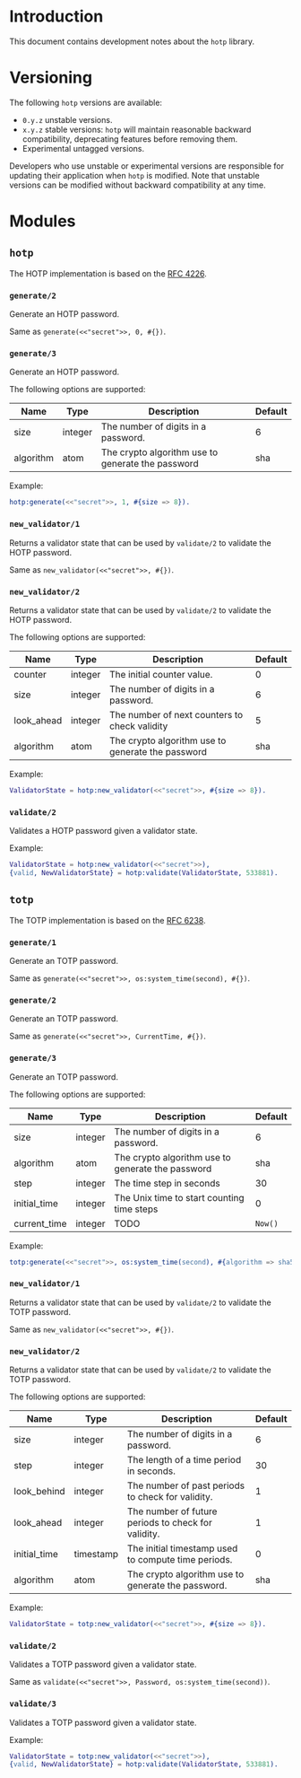# Introduction
This document contains development notes about the `hotp` library.

# Versioning
The following `hotp` versions are available:
- `0.y.z` unstable versions.
- `x.y.z` stable versions: `hotp` will maintain reasonable backward
  compatibility, deprecating features before removing them.
- Experimental untagged versions.

Developers who use unstable or experimental versions are responsible for
updating their application when `hotp` is modified. Note that
unstable versions can be modified without backward compatibility at any
time.

# Modules
## `hotp`
The HOTP implementation is based on the [RFC
4226](https://tools.ietf.org/html/rfc4226).

### `generate/2`
Generate an HOTP password.

Same as `generate(<<"secret">>, 0, #{})`.

### `generate/3`
Generate an HOTP password.

The following options are supported:

| Name      | Type    | Description                                       | Default |
|-----------|---------|---------------------------------------------------|---------|
| size      | integer | The number of digits in a password.               | 6       |
| algorithm | atom    | The crypto algorithm use to generate the password | sha     |


Example:
```erlang
hotp:generate(<<"secret">>, 1, #{size => 8}).
```

### `new_validator/1`
Returns a validator state that can be used by `validate/2` to validate
the HOTP password.

Same as `new_validator(<<"secret">>, #{})`.

### `new_validator/2`
Returns a validator state that can be used by `validate/2` to validate
the HOTP password.

The following options are supported:

| Name       | Type    | Description                                       | Default |
|------------|---------|---------------------------------------------------|---------|
| counter    | integer | The initial counter value.                        | 0       |
| size       | integer | The number of digits in a password.               | 6       |
| look_ahead | integer | The number of next counters to check validity     | 5       |
| algorithm  | atom    | The crypto algorithm use to generate the password | sha     |

Example:
```erlang
ValidatorState = hotp:new_validator(<<"secret">>, #{size => 8}).
```

### `validate/2`
Validates a HOTP password given a validator state.

Example:
```erlang
ValidatorState = hotp:new_validator(<<"secret">>),
{valid, NewValidatorState} = hotp:validate(ValidatorState, 533881).
```

## `totp`
The TOTP implementation is based on the [RFC
6238](https://tools.ietf.org/html/rfc6238).

### `generate/1`
Generate an TOTP password.

Same as `generate(<<"secret">>, os:system_time(second), #{})`.

### `generate/2`
Generate an TOTP password.

Same as `generate(<<"secret">>, CurrentTime, #{})`.

### `generate/3`
Generate an TOTP password.

The following options are supported:

| Name         | Type    | Description                                       | Default |
|--------------|---------|---------------------------------------------------|---------|
| size         | integer | The number of digits in a password.               | 6       |
| algorithm    | atom    | The crypto algorithm use to generate the password | sha     |
| step         | integer | The time step in seconds                          | 30      |
| initial_time | integer | The Unix time to start counting time steps        | 0       |
| current_time | integer | TODO                                              | `Now()` |

Example:
```erlang
totp:generate(<<"secret">>, os:system_time(second), #{algorithm => sha512}).
```

### `new_validator/1`
Returns a validator state that can be used by `validate/2` to validate
the TOTP password.

Same as `new_validator(<<"secret">>, #{})`.

### `new_validator/2`
Returns a validator state that can be used by `validate/2` to validate
the TOTP password.

The following options are supported:

| Name         | Type      | Description                                         | Default |
|--------------|-----------|-----------------------------------------------------|---------|
| size         | integer   | The number of digits in a password.                 | 6       |
| step         | integer   | The length of a time period in seconds.             | 30      |
| look_behind  | integer   | The number of past periods to check for validity.   | 1       |
| look_ahead   | integer   | The number of future periods to check for validity. | 1       |
| initial_time | timestamp | The initial timestamp used to compute time periods. | 0       |
| algorithm    | atom      | The crypto algorithm use to generate the password.  | sha     |

Example:
```erlang
ValidatorState = totp:new_validator(<<"secret">>, #{size => 8}).
```

### `validate/2`
Validates a TOTP password given a validator state.

Same as `validate(<<"secret">>, Password, os:system_time(second))`.

### `validate/3`
Validates a TOTP password given a validator state.

Example:
```erlang
ValidatorState = totp:new_validator(<<"secret">>),
{valid, NewValidatorState} = hotp:validate(ValidatorState, 533881).
```
